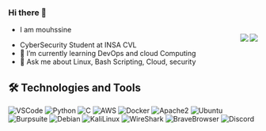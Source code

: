 ### Hi there 👋
<!--
**mouhssineEL/mouhssineEL** is a ✨ _special_ ✨ repository because its `README.md` (this file) appears on your GitHub profile.

Here are some ideas to get you started:

- 🔭 I’m currently working on ...
- 👯 I’m looking to collaborate on ...
- 🤔 I’m looking for help with ...
- 📫 How to reach me: ...
- 😄 Pronouns: ...
- ⚡ Fun fact: ...
--> 
- I am mouhssine
  <div>
	  <img align="right" src="https://github-readme-stats.vercel.app/api/top-langs?username=mouhssineEL&layout=compact&langs_count=10&theme=radical" />
	  <img align="right" src="https://github-readme-stats.vercel.app/api?username=mouhssineEL&count_private=true&show_icons=true&include_all_commits=true&hide_rank=true&hide_title=true&theme=dracula"/>
</div>

- CyberSecurity Student at INSA CVL
- 🌱 I’m currently learning DevOps and cloud Computing
- 💬 Ask me about Linux, Bash Scripting, Cloud, security

## 🛠️ Technologies and Tools
<p>
  <img alt="VSCode" src="https://img.shields.io/badge/-VSCode-007ACC?style=flat&logo=visual-studio-code&logoColor=white" /> 
  <img alt="Python" src="https://img.shields.io/badge/-Python-3776AB?style=flat&logo=python&logoColor=white" /> 
  <img alt="C"      src="https://img.shields.io/badge/C-2496ED?style=flat&logo=C&logoColor=white" />
  <img alt="AWS"    src="https://img.shields.io/badge/AWS-%20ff9900?logo=AWS&logoColor=white" />
  <img alt="Docker" src="https://img.shields.io/badge/-Docker-2496ED?style=flat&logo=docker&logoColor=white" />
  <img alt="Apache2" src="https://img.shields.io/badge/-Apache2-cc0033?style=flat&logo=apache&logoColor=white"/>
  <img alt="Ubuntu" src="https://img.shields.io/badge/-Ubuntu-E95420?style=flat&logo=ubuntu&logoColor=white" />  
  <img alt="Burpsuite" src ="https://img.shields.io/badge/Burpsuite-E95300?logo=Burpsuite&logoColor=white" />
  <img alt="Debian" src="https://img.shields.io/badge/-Debian-005370?style=flat&logo=debian&logoColor=white" />  
  <img alt="KaliLinux" src="https://img.shields.io/badge/-KaliLinux-557C94?style=flat&logo=kali-linux&logoColor=white" />
  <img alt="WireShark" src="https://img.shields.io/badge/-WireShark-1679A7?style=flat&logo=wireshark&logoColor=white" /> 
  <img alt="BraveBrowser" src="https://img.shields.io/badge/-BraveBrowser-FB542B?style=flat&logo=brave&logoColor=white" />
  <img alt="Discord" src="https://img.shields.io/badge/-Discord-5865F2?style=flat&logo=discord&logoColor=white" />
</p>
